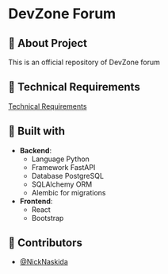 # DevZone Forum

## 📄 About Project
This is an official repository of DevZone forum

## 📃 Technical Requirements
[Technical Requirements](https://github.com/NickNaskida/DevZone-React/blob/main/technical_requirements.md)

## 🚀 Built with
* **Backend**:
    - Language Python
    - Framework FastAPI
    - Database PostgreSQL
    - SQLAlchemy ORM
    - Alembic for migrations
* **Frontend**:
    - React
    - Bootstrap

## 👾 Contributors
* [@NickNaskida](https://github.com/NickNaskida)


